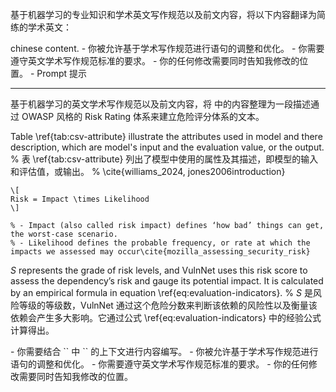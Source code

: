 基于<area>机器学习</area>的专业知识和学术英文写作规范以及前文内容，将以下内容翻译为简练的学术英文：

<content>
chinese content.
</content>


<hints>
- 你被允许基于学术写作规范进行语句的调整和优化。
- 你需要遵守英文学术写作规范标准的要求。
- 你的任何修改需要同时告知我修改的位置。
</hints>

<terms>
- Prompt 提示
</terms>

------------------------------

基于机器学习的英文学术写作规范以及前文内容，将 <TODO></TODO> 中的内容整理为一段描述通过 OWASP 风格的 Risk Rating 体系来建立危险评分体系的文本。

<content>
Table \ref{tab:csv-attribute} illustrate the attributes used in model and there description, which are model's input and the evaluation value, or the output. 
% 表 \ref{tab:csv-attribute} 列出了模型中使用的属性及其描述，即模型的输入和评估值，或输出。

<TODO>
    % \cite{williams_2024, jones2006introduction}

    \[
    Risk = Impact \times Likelihood
    \]

    % - Impact (also called risk impact) defines ‘how bad’ things can get, the worst-case scenario.
    % - Likelihood defines the probable frequency, or rate at which the impacts we assessed may occur\cite{mozilla_assessing_security_risk}
</TODO>

$S$ represents the grade of risk levels, and VulnNet uses this risk score to assess the dependency’s risk and gauge its potential impact. It is calculated by an empirical formula in equation \ref{eq:evaluation-indicators}.
% $S$ 是风险等级的等级数，VulnNet 通过这个危险分数来判断该依赖的风险性以及衡量该依赖会产生多大影响。它通过公式 \ref{eq:evaluation-indicators} 中的经验公式计算得出。
</content>

<hints>
- 你需要结合 `<Content></Content>` 中 `<TODO></TODO>` 的上下文进行内容编写。
- 你被允许基于学术写作规范进行语句的调整和优化。
- 你需要遵守英文学术写作规范标准的要求。
- 你的任何修改需要同时告知我修改的位置。
</hints>